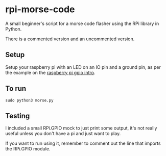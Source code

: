 # rpi-morse-code
A small beginner's script for a morse code flasher using the RPi library in Python.

There is a commented version and an uncommented version.

## Setup

Setup your raspberry pi with an LED on an IO pin and a ground
pin, as per the example on the
[raspberry pi gpio intro](https://www.raspberrypi.org/documentation/usage/gpio/).

## To run

```shell
sudo python3 morse.py
```

## Testing

I included a small RPi.GPIO mock to just print some output,
it's not really useful unless you don't have a pi and just
want to play.

If you want to run using it, remember to comment out the line
that imports the RPi.GPIO module.

